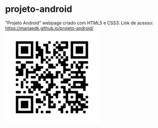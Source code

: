 # projeto-android
"Projeto Android" webpage criado com HTML5 e CSS3.
Link de acesso: https://mariaedk.github.io/projeto-android/
![qr code](https://github.com/mariaedk/projeto-android/blob/main/frame.png)
